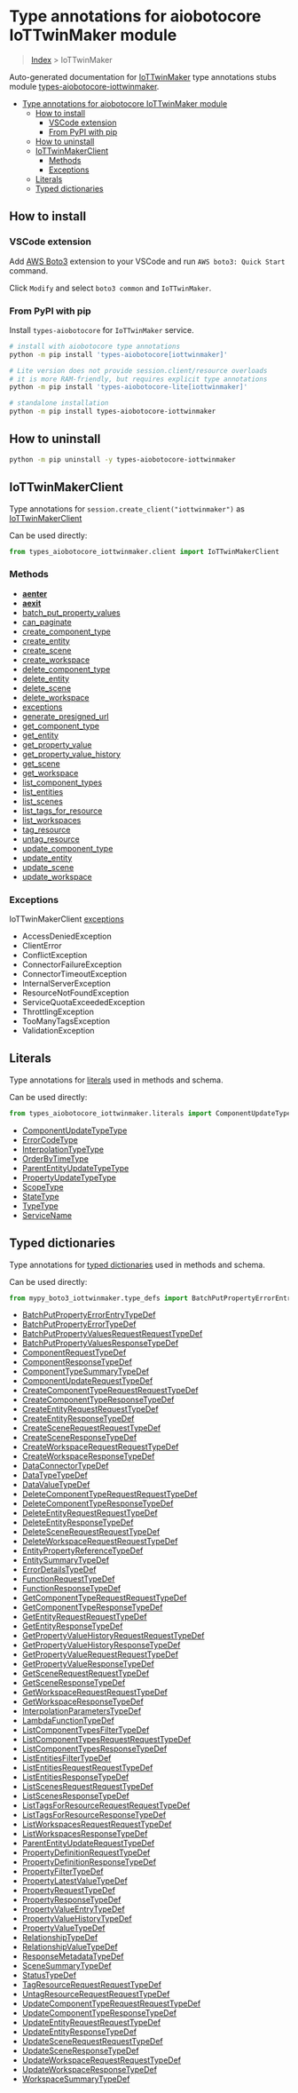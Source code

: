 <a id="type-annotations-for-aiobotocore-iottwinmaker-module"></a>

# Type annotations for aiobotocore IoTTwinMaker module

> [Index](..) > IoTTwinMaker

Auto-generated documentation for
[IoTTwinMaker](https://boto3.amazonaws.com/v1/documentation/api/latest/reference/services/iottwinmaker.html#IoTTwinMaker)
type annotations stubs module
[types-aiobotocore-iottwinmaker](https://pypi.org/project/types-aiobotocore-iottwinmaker/).

- [Type annotations for aiobotocore IoTTwinMaker module](#type-annotations-for-aiobotocore-iottwinmaker-module)
  - [How to install](#how-to-install)
    - [VSCode extension](#vscode-extension)
    - [From PyPI with pip](#from-pypi-with-pip)
  - [How to uninstall](#how-to-uninstall)
  - [IoTTwinMakerClient](#iottwinmakerclient)
    - [Methods](#methods)
    - [Exceptions](#exceptions)
  - [Literals](#literals)
  - [Typed dictionaries](#typed-dictionaries)

<a id="how-to-install"></a>

## How to install

<a id="vscode-extension"></a>

### VSCode extension

Add
[AWS Boto3](https://marketplace.visualstudio.com/items?itemName=Boto3typed.boto3-ide)
extension to your VSCode and run `AWS boto3: Quick Start` command.

Click `Modify` and select `boto3 common` and `IoTTwinMaker`.

<a id="from-pypi-with-pip"></a>

### From PyPI with pip

Install `types-aiobotocore` for `IoTTwinMaker` service.

```bash
# install with aiobotocore type annotations
python -m pip install 'types-aiobotocore[iottwinmaker]'

# Lite version does not provide session.client/resource overloads
# it is more RAM-friendly, but requires explicit type annotations
python -m pip install 'types-aiobotocore-lite[iottwinmaker]'

# standalone installation
python -m pip install types-aiobotocore-iottwinmaker
```

<a id="how-to-uninstall"></a>

## How to uninstall

```bash
python -m pip uninstall -y types-aiobotocore-iottwinmaker
```

<a id="iottwinmakerclient"></a>

## IoTTwinMakerClient

Type annotations for `session.create_client("iottwinmaker")` as
[IoTTwinMakerClient](./client.md)

Can be used directly:

```python
from types_aiobotocore_iottwinmaker.client import IoTTwinMakerClient
```

<a id="methods"></a>

### Methods

- [__aenter__](./client.md#__aenter__)
- [__aexit__](./client.md#__aexit__)
- [batch_put_property_values](./client.md#batch_put_property_values)
- [can_paginate](./client.md#can_paginate)
- [create_component_type](./client.md#create_component_type)
- [create_entity](./client.md#create_entity)
- [create_scene](./client.md#create_scene)
- [create_workspace](./client.md#create_workspace)
- [delete_component_type](./client.md#delete_component_type)
- [delete_entity](./client.md#delete_entity)
- [delete_scene](./client.md#delete_scene)
- [delete_workspace](./client.md#delete_workspace)
- [exceptions](./client.md#exceptions)
- [generate_presigned_url](./client.md#generate_presigned_url)
- [get_component_type](./client.md#get_component_type)
- [get_entity](./client.md#get_entity)
- [get_property_value](./client.md#get_property_value)
- [get_property_value_history](./client.md#get_property_value_history)
- [get_scene](./client.md#get_scene)
- [get_workspace](./client.md#get_workspace)
- [list_component_types](./client.md#list_component_types)
- [list_entities](./client.md#list_entities)
- [list_scenes](./client.md#list_scenes)
- [list_tags_for_resource](./client.md#list_tags_for_resource)
- [list_workspaces](./client.md#list_workspaces)
- [tag_resource](./client.md#tag_resource)
- [untag_resource](./client.md#untag_resource)
- [update_component_type](./client.md#update_component_type)
- [update_entity](./client.md#update_entity)
- [update_scene](./client.md#update_scene)
- [update_workspace](./client.md#update_workspace)

<a id="exceptions"></a>

### Exceptions

IoTTwinMakerClient [exceptions](./client.md#exceptions)

- AccessDeniedException
- ClientError
- ConflictException
- ConnectorFailureException
- ConnectorTimeoutException
- InternalServerException
- ResourceNotFoundException
- ServiceQuotaExceededException
- ThrottlingException
- TooManyTagsException
- ValidationException

<a id="literals"></a>

## Literals

Type annotations for [literals](./literals.md) used in methods and schema.

Can be used directly:

```python
from types_aiobotocore_iottwinmaker.literals import ComponentUpdateTypeType, ...
```

- [ComponentUpdateTypeType](./literals.md#componentupdatetypetype)
- [ErrorCodeType](./literals.md#errorcodetype)
- [InterpolationTypeType](./literals.md#interpolationtypetype)
- [OrderByTimeType](./literals.md#orderbytimetype)
- [ParentEntityUpdateTypeType](./literals.md#parententityupdatetypetype)
- [PropertyUpdateTypeType](./literals.md#propertyupdatetypetype)
- [ScopeType](./literals.md#scopetype)
- [StateType](./literals.md#statetype)
- [TypeType](./literals.md#typetype)
- [ServiceName](./literals.md#servicename)

<a id="typed-dictionaries"></a>

## Typed dictionaries

Type annotations for [typed dictionaries](./type_defs.md) used in methods and
schema.

Can be used directly:

```python
from mypy_boto3_iottwinmaker.type_defs import BatchPutPropertyErrorEntryTypeDef, ...
```

- [BatchPutPropertyErrorEntryTypeDef](./type_defs.md#batchputpropertyerrorentrytypedef)
- [BatchPutPropertyErrorTypeDef](./type_defs.md#batchputpropertyerrortypedef)
- [BatchPutPropertyValuesRequestRequestTypeDef](./type_defs.md#batchputpropertyvaluesrequestrequesttypedef)
- [BatchPutPropertyValuesResponseTypeDef](./type_defs.md#batchputpropertyvaluesresponsetypedef)
- [ComponentRequestTypeDef](./type_defs.md#componentrequesttypedef)
- [ComponentResponseTypeDef](./type_defs.md#componentresponsetypedef)
- [ComponentTypeSummaryTypeDef](./type_defs.md#componenttypesummarytypedef)
- [ComponentUpdateRequestTypeDef](./type_defs.md#componentupdaterequesttypedef)
- [CreateComponentTypeRequestRequestTypeDef](./type_defs.md#createcomponenttyperequestrequesttypedef)
- [CreateComponentTypeResponseTypeDef](./type_defs.md#createcomponenttyperesponsetypedef)
- [CreateEntityRequestRequestTypeDef](./type_defs.md#createentityrequestrequesttypedef)
- [CreateEntityResponseTypeDef](./type_defs.md#createentityresponsetypedef)
- [CreateSceneRequestRequestTypeDef](./type_defs.md#createscenerequestrequesttypedef)
- [CreateSceneResponseTypeDef](./type_defs.md#createsceneresponsetypedef)
- [CreateWorkspaceRequestRequestTypeDef](./type_defs.md#createworkspacerequestrequesttypedef)
- [CreateWorkspaceResponseTypeDef](./type_defs.md#createworkspaceresponsetypedef)
- [DataConnectorTypeDef](./type_defs.md#dataconnectortypedef)
- [DataTypeTypeDef](./type_defs.md#datatypetypedef)
- [DataValueTypeDef](./type_defs.md#datavaluetypedef)
- [DeleteComponentTypeRequestRequestTypeDef](./type_defs.md#deletecomponenttyperequestrequesttypedef)
- [DeleteComponentTypeResponseTypeDef](./type_defs.md#deletecomponenttyperesponsetypedef)
- [DeleteEntityRequestRequestTypeDef](./type_defs.md#deleteentityrequestrequesttypedef)
- [DeleteEntityResponseTypeDef](./type_defs.md#deleteentityresponsetypedef)
- [DeleteSceneRequestRequestTypeDef](./type_defs.md#deletescenerequestrequesttypedef)
- [DeleteWorkspaceRequestRequestTypeDef](./type_defs.md#deleteworkspacerequestrequesttypedef)
- [EntityPropertyReferenceTypeDef](./type_defs.md#entitypropertyreferencetypedef)
- [EntitySummaryTypeDef](./type_defs.md#entitysummarytypedef)
- [ErrorDetailsTypeDef](./type_defs.md#errordetailstypedef)
- [FunctionRequestTypeDef](./type_defs.md#functionrequesttypedef)
- [FunctionResponseTypeDef](./type_defs.md#functionresponsetypedef)
- [GetComponentTypeRequestRequestTypeDef](./type_defs.md#getcomponenttyperequestrequesttypedef)
- [GetComponentTypeResponseTypeDef](./type_defs.md#getcomponenttyperesponsetypedef)
- [GetEntityRequestRequestTypeDef](./type_defs.md#getentityrequestrequesttypedef)
- [GetEntityResponseTypeDef](./type_defs.md#getentityresponsetypedef)
- [GetPropertyValueHistoryRequestRequestTypeDef](./type_defs.md#getpropertyvaluehistoryrequestrequesttypedef)
- [GetPropertyValueHistoryResponseTypeDef](./type_defs.md#getpropertyvaluehistoryresponsetypedef)
- [GetPropertyValueRequestRequestTypeDef](./type_defs.md#getpropertyvaluerequestrequesttypedef)
- [GetPropertyValueResponseTypeDef](./type_defs.md#getpropertyvalueresponsetypedef)
- [GetSceneRequestRequestTypeDef](./type_defs.md#getscenerequestrequesttypedef)
- [GetSceneResponseTypeDef](./type_defs.md#getsceneresponsetypedef)
- [GetWorkspaceRequestRequestTypeDef](./type_defs.md#getworkspacerequestrequesttypedef)
- [GetWorkspaceResponseTypeDef](./type_defs.md#getworkspaceresponsetypedef)
- [InterpolationParametersTypeDef](./type_defs.md#interpolationparameterstypedef)
- [LambdaFunctionTypeDef](./type_defs.md#lambdafunctiontypedef)
- [ListComponentTypesFilterTypeDef](./type_defs.md#listcomponenttypesfiltertypedef)
- [ListComponentTypesRequestRequestTypeDef](./type_defs.md#listcomponenttypesrequestrequesttypedef)
- [ListComponentTypesResponseTypeDef](./type_defs.md#listcomponenttypesresponsetypedef)
- [ListEntitiesFilterTypeDef](./type_defs.md#listentitiesfiltertypedef)
- [ListEntitiesRequestRequestTypeDef](./type_defs.md#listentitiesrequestrequesttypedef)
- [ListEntitiesResponseTypeDef](./type_defs.md#listentitiesresponsetypedef)
- [ListScenesRequestRequestTypeDef](./type_defs.md#listscenesrequestrequesttypedef)
- [ListScenesResponseTypeDef](./type_defs.md#listscenesresponsetypedef)
- [ListTagsForResourceRequestRequestTypeDef](./type_defs.md#listtagsforresourcerequestrequesttypedef)
- [ListTagsForResourceResponseTypeDef](./type_defs.md#listtagsforresourceresponsetypedef)
- [ListWorkspacesRequestRequestTypeDef](./type_defs.md#listworkspacesrequestrequesttypedef)
- [ListWorkspacesResponseTypeDef](./type_defs.md#listworkspacesresponsetypedef)
- [ParentEntityUpdateRequestTypeDef](./type_defs.md#parententityupdaterequesttypedef)
- [PropertyDefinitionRequestTypeDef](./type_defs.md#propertydefinitionrequesttypedef)
- [PropertyDefinitionResponseTypeDef](./type_defs.md#propertydefinitionresponsetypedef)
- [PropertyFilterTypeDef](./type_defs.md#propertyfiltertypedef)
- [PropertyLatestValueTypeDef](./type_defs.md#propertylatestvaluetypedef)
- [PropertyRequestTypeDef](./type_defs.md#propertyrequesttypedef)
- [PropertyResponseTypeDef](./type_defs.md#propertyresponsetypedef)
- [PropertyValueEntryTypeDef](./type_defs.md#propertyvalueentrytypedef)
- [PropertyValueHistoryTypeDef](./type_defs.md#propertyvaluehistorytypedef)
- [PropertyValueTypeDef](./type_defs.md#propertyvaluetypedef)
- [RelationshipTypeDef](./type_defs.md#relationshiptypedef)
- [RelationshipValueTypeDef](./type_defs.md#relationshipvaluetypedef)
- [ResponseMetadataTypeDef](./type_defs.md#responsemetadatatypedef)
- [SceneSummaryTypeDef](./type_defs.md#scenesummarytypedef)
- [StatusTypeDef](./type_defs.md#statustypedef)
- [TagResourceRequestRequestTypeDef](./type_defs.md#tagresourcerequestrequesttypedef)
- [UntagResourceRequestRequestTypeDef](./type_defs.md#untagresourcerequestrequesttypedef)
- [UpdateComponentTypeRequestRequestTypeDef](./type_defs.md#updatecomponenttyperequestrequesttypedef)
- [UpdateComponentTypeResponseTypeDef](./type_defs.md#updatecomponenttyperesponsetypedef)
- [UpdateEntityRequestRequestTypeDef](./type_defs.md#updateentityrequestrequesttypedef)
- [UpdateEntityResponseTypeDef](./type_defs.md#updateentityresponsetypedef)
- [UpdateSceneRequestRequestTypeDef](./type_defs.md#updatescenerequestrequesttypedef)
- [UpdateSceneResponseTypeDef](./type_defs.md#updatesceneresponsetypedef)
- [UpdateWorkspaceRequestRequestTypeDef](./type_defs.md#updateworkspacerequestrequesttypedef)
- [UpdateWorkspaceResponseTypeDef](./type_defs.md#updateworkspaceresponsetypedef)
- [WorkspaceSummaryTypeDef](./type_defs.md#workspacesummarytypedef)
